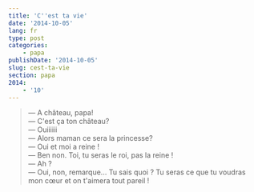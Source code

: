 ```yaml
---
title: 'C''est ta vie'
date: '2014-10-05'
lang: fr
type: post
categories:
    - papa
publishDate: '2014-10-05'
slug: cest-ta-vie
section: papa
2014:
    - '10'
---
```


> — A château, papa!  
> — C'est ça ton château?  
> — Ouiiiiii  
> — Alors maman ce sera la princesse?  
> — Oui et moi a reine !  
> — Ben non. Toi, tu seras le roi, pas la reine !  
> — Ah ?  
> — Oui, non, remarque... Tu sais quoi ? Tu seras ce que tu voudras mon cœur et on t'aimera tout pareil !

